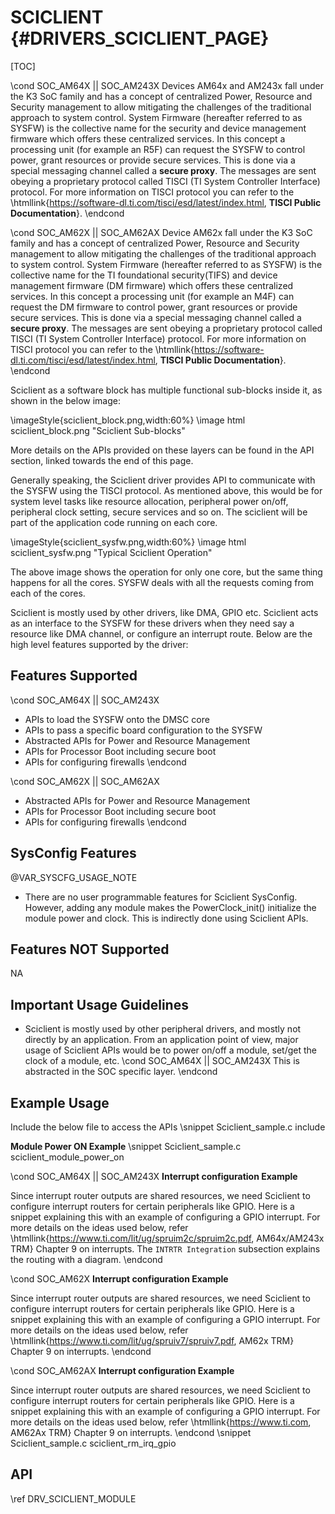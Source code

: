 # SCICLIENT {#DRIVERS_SCICLIENT_PAGE}

[TOC]

\cond SOC_AM64X || SOC_AM243X
Devices AM64x and AM243x fall under the K3 SoC family and has a concept of centralized Power, Resource and Security management to allow mitigating the challenges of the traditional approach to system control. System Firmware (hereafter referred to as SYSFW) is the collective name for the security and device management firmware which offers these centralized services. In this concept a processing unit (for example an R5F) can request the SYSFW to control power, grant resources or provide secure services. This is done via a special messaging channel called a **secure proxy**. The messages are sent obeying a proprietary protocol called TISCI (TI System Controller Interface) protocol. For more information on TISCI protocol you can refer to the \htmllink{https://software-dl.ti.com/tisci/esd/latest/index.html, **TISCI Public Documentation**}.
\endcond

\cond SOC_AM62X || SOC_AM62AX
Device AM62x fall under the K3 SoC family and has a concept of centralized Power, Resource and Security management to allow mitigating the challenges of the traditional approach to system control. System Firmware (hereafter referred to as SYSFW) is the collective name for the TI foundational security(TIFS) and device management firmware (DM firmware) which offers these centralized services. In this concept a processing unit (for example an M4F) can request the DM firmware to control power, grant resources or provide secure services. This is done via a special messaging channel called a **secure proxy**. The messages are sent obeying a proprietary protocol called TISCI (TI System Controller Interface) protocol. For more information on TISCI protocol you can refer to the \htmllink{https://software-dl.ti.com/tisci/esd/latest/index.html, **TISCI Public Documentation**}.
\endcond

Sciclient as a software block has multiple functional sub-blocks inside it, as shown in the below image:

\imageStyle{sciclient_block.png,width:60%}
\image html sciclient_block.png "Sciclient Sub-blocks"

More details on the APIs provided on these layers can be found in the API section, linked towards the end of this page.

Generally speaking, the Sciclient driver provides API to communicate with the SYSFW using the TISCI protocol. As mentioned above, this would be for system level tasks like resource allocation, peripheral power on/off, peripheral clock setting, secure services and so on. The sciclient will be part of the application code running on each core.

\imageStyle{sciclient_sysfw.png,width:60%}
\image html sciclient_sysfw.png "Typical Sciclient Operation"

The above image shows the operation for only one core, but the same thing happens for all the cores. SYSFW deals with all the requests coming from each of the cores.

Sciclient is mostly used by other drivers, like DMA, GPIO etc. Sciclient acts as an interface to the SYSFW for these drivers when they need say a resource like DMA channel, or configure an interrupt route. Below are the high level features supported by the driver:



## Features Supported

\cond SOC_AM64X || SOC_AM243X
- APIs to load the SYSFW onto the DMSC core
- APIs to pass a specific board configuration to the SYSFW
- Abstracted APIs for Power and Resource Management
- APIs for Processor Boot including secure boot
- APIs for configuring firewalls
\endcond

\cond SOC_AM62X || SOC_AM62AX
- Abstracted APIs for Power and Resource Management
- APIs for Processor Boot including secure boot
- APIs for configuring firewalls
\endcond

## SysConfig Features

@VAR_SYSCFG_USAGE_NOTE

- There are no user programmable features for Sciclient SysConfig. However, adding any module makes the PowerClock_init() initialize the module power and clock. This is indirectly done using Sciclient APIs.

## Features NOT Supported

NA

## Important Usage Guidelines

- Sciclient is mostly used by other peripheral drivers, and mostly not directly by an application. From an application point of view, major usage of Sciclient APIs would be to power on/off a module, set/get the clock of a module, etc.
\cond SOC_AM64X || SOC_AM243X
This is abstracted in the SOC specific layer.
\endcond

## Example Usage

Include the below file to access the APIs
\snippet Sciclient_sample.c include

**Module Power ON Example**
\snippet Sciclient_sample.c sciclient_module_power_on

\cond SOC_AM64X || SOC_AM243X
**Interrupt configuration Example**

Since interrupt router outputs are shared resources, we need Sciclient to configure interrupt routers for certain peripherals like GPIO.
Here is a snippet explaining this with an example of configuring a GPIO interrupt. For more details on the ideas used below, refer \htmllink{https://www.ti.com/lit/ug/spruim2c/spruim2c.pdf, AM64x/AM243x TRM} Chapter 9 on interrupts. The `INTRTR Integration` subsection explains the routing with a diagram.
\endcond

\cond SOC_AM62X
**Interrupt configuration Example**

Since interrupt router outputs are shared resources, we need Sciclient to configure interrupt routers for certain peripherals like GPIO.
Here is a snippet explaining this with an example of configuring a GPIO interrupt. For more details on the ideas used below, refer \htmllink{https://www.ti.com/lit/ug/spruiv7/spruiv7.pdf, AM62x TRM} Chapter 9 on interrupts.
\endcond


\cond SOC_AM62AX
**Interrupt configuration Example**

Since interrupt router outputs are shared resources, we need Sciclient to configure interrupt routers for certain peripherals like GPIO.
Here is a snippet explaining this with an example of configuring a GPIO interrupt. For more details on the ideas used below, refer \htmllink{https://www.ti.com, AM62Ax TRM} Chapter 9 on interrupts.
\endcond
\snippet Sciclient_sample.c sciclient_rm_irq_gpio

## API

\ref DRV_SCICLIENT_MODULE
